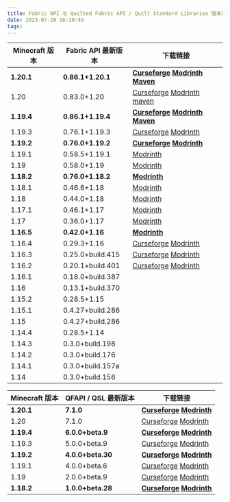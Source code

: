 ```yaml
---
title: Fabric API 与 Quilted Fabric API / Quilt Standard Libraries 版本列表
date: 2023-07-28 16:20:49
tags:
---
```

| Minecraft 版本 | Fabric API 最新版本 | 下载链接                                                                                                                                                                                                                                                                                                          |
| -------------- | ------------------- | ----------------------------------------------------------------------------------------------------------------------------------------------------------------------------------------------------------------------------------------------------------------------------------------------------------------- |
| **1.20.1**     | **0.86.1+1.20.1**   | **[Curseforge](https://edge.forgecdn.net/files/4663/841/fabric-api-0.86.1+1.20.1.jar) [Modrinth](https://cdn.modrinth.com/data/P7dR8mSH/versions/XheZ9iGK/fabric-api-0.86.1%2B1.20.1.jar) [Maven](https://maven.fabricmc.net/net/fabricmc/fabric-api/fabric-api/0.86.1%2B1.20.1/fabric-api-0.86.1%2B1.20.1.jar)** |
| 1.20           | 0.83.0+1.20         | [Curseforge](https://edge.forgecdn.net/files/4559/72/fabric-api-0.83.0+1.20.jar) [Modrinth](https://cdn.modrinth.com/data/P7dR8mSH/versions/n2c5lxAo/fabric-api-0.83.0%2B1.20.jar) [maven](https://maven.fabricmc.net/net/fabricmc/fabric-api/fabric-api/0.83.0%2B1.20/fabric-api-0.83.0%2B1.20.jar)              |
| **1.19.4**     | **0.86.1+1.19.4**   | **[Curseforge](https://edge.forgecdn.net/files/4663/818/fabric-api-0.86.1+1.19.4.jar) [Modrinth](https://cdn.modrinth.com/data/P7dR8mSH/versions/uIYkhRbX/fabric-api-0.86.1%2B1.19.4.jar) [Maven](https://maven.fabricmc.net/net/fabricmc/fabric-api/fabric-api/0.86.1%2B1.19.4/fabric-api-0.86.1%2B1.19.4.jar)** |
| 1.19.3         | 0.76.1+1.19.3       | [Curseforge](https://edge.forgecdn.net/files/4485/410/fabric-api-0.76.1+1.19.3.jar) [Modrinth](https://cdn.modrinth.com/data/P7dR8mSH/versions/jyKnHEDY/fabric-api-0.76.1%2B1.19.3.jar)                                                                                                                           |
| **1.19.2**     | **0.76.0+1.19.2**   | **[Curseforge](https://edge.forgecdn.net/files/4438/705/fabric-api-0.76.0+1.19.2.jar) [Modrinth](https://cdn.modrinth.com/data/P7dR8mSH/versions/hfsU4hXq/fabric-api-0.76.0%2B1.19.2.jar)**                                                                                                                       |[Modrinth](https://cdn.modrinth.com/data/P7dR8mSH/versions/jyKnHEDY/fabric-api-0.76.1%2B1.19.3.jar)
| 1.19.1         | 0.58.5+1.19.1       | [Modrinth](https://cdn.modrinth.com/data/P7dR8mSH/versions/0.58.5%2B1.19.1/fabric-api-0.58.5%2B1.19.1.jar)                                                                                                                                                                                                        |
| 1.19           | 0.58.0+1.19         | [Modrinth](https://cdn.modrinth.com/data/P7dR8mSH/versions/0.58.0%2B1.19/fabric-api-0.58.0%2B1.19.jar)                                                                                                                                                                                                            |
| **1.18.2**     | **0.76.0+1.18.2**   | **[Modrinth](https://cdn.modrinth.com/data/P7dR8mSH/versions/95QMsRyb/fabric-api-0.76.0%2B1.18.2.jar)**                                                                                                                                                                                                           |
| 1.18.1         | 0.46.6+1.18         | [Modrinth](https://cdn.modrinth.com/data/P7dR8mSH/versions/0.46.6%2B1.18/fabric-api-0.46.6%2B1.18.jar)                                                                                                                                                                                                            |
| 1.18           | 0.44.0+1.18         | [Modrinth](https://cdn.modrinth.com/data/P7dR8mSH/versions/0.44.0%2B1.18/fabric-api-0.44.0%2B1.18.jar)                                                                                                                                                                                                            |
| 1.17.1         | 0.46.1+1.17         | [Modrinth](https://cdn.modrinth.com/data/P7dR8mSH/versions/0.46.1%2B1.17/fabric-api-0.46.1%2B1.17.jar)                                                                                                                                                                                                            |
| 1.17           | 0.36.0+1.17         | [Modrinth](https://cdn.modrinth.com/data/P7dR8mSH/versions/0.36.0%2B1.17/fabric-api-0.36.0%2B1.17.jar)                                                                                                                                                                                                            |
| **1.16.5**     | **0.42.0+1.16**     | **[Modrinth](https://cdn.modrinth.com/data/P7dR8mSH/versions/0.42.0%2B1.16/fabric-api-0.42.0%2B1.16.jar)**                                                                                                                                                                                                        |
| 1.16.4         | 0.29.3+1.16         | [Curseforge](https://edge.forgecdn.net/files/3159/126/fabric-api-0.29.3+1.16.jar) [Modrinth](https://cdn.modrinth.com/data/P7dR8mSH/versions/0.29.3%2B1.16/fabric-api-0.29.3%2B1.16.jar)                                                                                                                          |
| 1.16.3         | 0.25.0+build.415    | [Curseforge](https://edge.forgecdn.net/files/3097/415/fabric-api-0.25.0+build.415-1.16.jar) [Modrinth](https://cdn.modrinth.com/data/P7dR8mSH/versions/0.25.0%2Bbuild.415-1.16/fabric-api-0.25.0%2Bbuild.415-1.16.jar)                                                                                            |
| 1.16.2         | 0.20.1+build.401    | [Curseforge](https://edge.forgecdn.net/files/3049/174/fabric-api-0.20.1+build.401-1.16.jar) [Modrinth](https://cdn.modrinth.com/data/P7dR8mSH/versions/0.20.1%2Bbuild.401-1.16/fabric-api-0.20.1%2Bbuild.401-1.16.jar)                                                                                            |
| 1.16.1         | 0.18.0+build.387    |                                                                                                                                                                                                                                                                                                                   |
| 1.16           | 0.13.1+build.370    |                                                                                                                                                                                                                                                                                                                   |
| 1.15.2         | 0.28.5+1.15         |                                                                                                                                                                                                                                                                                                                   |
| 1.15.1         | 0.4.27+build.286    |                                                                                                                                                                                                                                                                                                                   |
| 1.15           | 0.4.27+build.286    |                                                                                                                                                                                                                                                                                                                   |
| 1.14.4         | 0.28.5+1.14         |                                                                                                                                                                                                                                                                                                                   |
| 1.14.3         | 0.3.0+build.198     |                                                                                                                                                                                                                                                                                                                   |
| 1.14.2         | 0.3.0+build.176     |                                                                                                                                                                                                                                                                                                                   |
| 1.14.1         | 0.3.0+build.157a    |                                                                                                                                                                                                                                                                                                                   |
| 1.14           | 0.3.0+build.156     |                                                                                                                                                                                                                                                                                                                   |

| Minecraft 版本 | QFAPI / QSL 最新版本 | 下载链接                                                                                                                                                                                                                                                                      |
| -------------- | -------------------- | ----------------------------------------------------------------------------------------------------------------------------------------------------------------------------------------------------------------------------------------------------------------------------- |
| **1.20.1**     | **7.1.0**            | **[Curseforge](https://edge.forgecdn.net/files/4675/548/qfapi-7.1.0_qsl-6.1.0_fapi-0.86.1_mc-1.20.1.jar) [Modrinth](https://cdn.modrinth.com/data/qvIfYCYJ/versions/fFx48erS/qfapi-7.1.0_qsl-6.1.0_fapi-0.86.1_mc-1.20.1.jar)**                                               |
| 1.20           | 7.1.0                | [Curseforge](https://edge.forgecdn.net/files/4675/548/qfapi-7.1.0_qsl-6.1.0_fapi-0.86.1_mc-1.20.1.jar) [Modrinth](https://cdn.modrinth.com/data/qvIfYCYJ/versions/fFx48erS/qfapi-7.1.0_qsl-6.1.0_fapi-0.86.1_mc-1.20.1.jar)                                                   |
| **1.19.4**     | **6.0.0+beta.9**     | **[Curseforge](https://edge.forgecdn.net/files/4561/336/qfapi-6.0.0-beta.9_qsl-5.0.0-beta.10_fapi-0.83.0_mc-1.19.4.jar) [Modrinth](https://cdn.modrinth.com/data/qvIfYCYJ/versions/QPXihdoB/qfapi-6.0.0-beta.9_qsl-5.0.0-beta.10_fapi-0.83.0_mc-1.19.4.jar)**                 |
| 1.19.3         | 5.0.0+beta.9         | [Curseforge](https://edge.forgecdn.net/files/4561/336/qfapi-6.0.0-beta.9_qsl-5.0.0-beta.10_fapi-0.83.0_mc-1.19.4.jar) [Modrinth](https://edge.forgecdn.net/files/4475/529/qfapi-5.0.0-beta.9_qsl-4.0.0-beta.13_fapi-0.76.0_mc-1.19.3.jar)                                     |
| **1.19.2**     | **4.0.0+beta.30**    | **[Curseforge](https://edge.forgecdn.net/files/4460/505/qfapi-4.0.0-beta.30_qsl-3.0.0-beta.29_fapi-0.76.0_mc-1.19.2.jar) [Modrinth](https://cdn.modrinth.com/data/qvIfYCYJ/versions/BTCxVi75/qfapi-4.0.0-beta.30_qsl-3.0.0-beta.29_fapi-0.76.0_mc-1.19.2.jar)**               |
| 1.19.1         | 4.0.0+beta.6         | [Curseforge](https://edge.forgecdn.net/files/3920/200/qfapi-4.0.0-beta.6_qsl-3.0.0-beta.10_fapi-0.58.5_mc-1.19.1.jar) [Modrinth](https://cdn.modrinth.com/data/qvIfYCYJ/versions/4.0.0-beta.6%2B0.58.5-1.19.1/qfapi-4.0.0-beta.6_qsl-3.0.0-beta.10_fapi-0.58.5_mc-1.19.1.jar) |
| 1.19           | 2.0.0+beta.9         | [Curseforge](https://edge.forgecdn.net/files/3891/499/qfapi-2.0.0-beta.9_qsl-2.0.0-beta.16_fapi-0.58.0_mc-1.19.jar) [Modrinth](https://cdn.modrinth.com/data/qvIfYCYJ/versions/2.0.0-beta.9%2B0.58.0-1.19/qfapi-2.0.0-beta.9_qsl-2.0.0-beta.16_fapi-0.58.0_mc-1.19.jar)       |
| **1.18.2**         | **1.0.0+beta.28**        | **[Curseforge](https://edge.forgecdn.net/files/4102/455/qfapi-1.0.0-beta.28_qsl-1.1.0-beta.26_fapi-0.67.0_mc-1.18.2.jar) [Modrinth](https://cdn.modrinth.com/data/qvIfYCYJ/versions/U0wSVcD2/qfapi-1.0.0-beta.28_qsl-1.1.0-beta.26_fapi-0.67.0_mc-1.18.2.jar)**                   |
